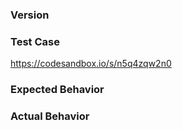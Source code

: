 <!--
Thank you for contributing!

Have a usage question?
======================
The issue tracker is only for bugs and feature requests, so please do the following if you have a question:

- Read use cases : https://react-popup.elazizi.com/
- Look for/ask questions on StackOverflow: https://stackoverflow.com/questions/tagged/reactjs-popup

Have a feature request?
=======================
Remove the template from below and provide thoughtful commentary *and code samples* on what this feature means for your product. What will it allow you to do that you can't do today? How will it make current work-arounds straightforward? What potential bugs and edge cases does it help to avoid? etc.

Think you found a bug?
======================
The best bug report is a failing test in the repository as a pull request. Otherwise, please use the "BUG REPORT" template below. You NEED to fork codesandbox project with very simple test case that illustrate the problem.

-->

<!-- BUG TEMPLATE -->
### Version


### Test Case
https://codesandbox.io/s/n5q4zqw2n0

### Expected Behavior

### Actual Behavior
